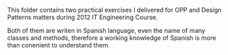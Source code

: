 This folder contains two practical exercises I delivered for OPP and Design Patterns matters during 2012 IT Engineering Course.

Both of them are writen in Spanish language, even the name of many classes and methods, therefore a working knowledge of Spanish is more than conenient to understand them.
